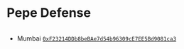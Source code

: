 <p align="center">
  <h1>Pepe Defense</h1>
  <img stc="https://i.imgur.com/S0xRdnd.png"/>
</p>

- Mumbai [`0xF23214DDb8beBAe7d54b96309cE7EE5Bd9081ca3`](https://louper.dev/diamond/0xF23214DDb8beBAe7d54b96309cE7EE5Bd9081ca3?network=mumbai)

